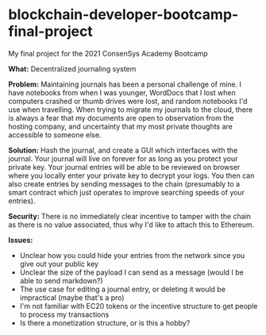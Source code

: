 # blockchain-developer-bootcamp-final-project
My final project for the 2021 ConsenSys Academy Bootcamp

**What:** Decentralized journaling system

**Problem:** Maintaining journals has been a personal challenge of mine. I have notebooks from when I was younger, WordDocs that I lost when computers crashed or thumb drives were lost, and random notebooks I'd use when travelling. When trying to migrate my journals to the cloud, there is always a fear that my documents are open to observation from the hosting company, and uncertainty that my most private thoughts are accessible to someone else. 

**Solution:** Hash the journal, and create a GUI which interfaces with the journal. Your journal will live on forever for as long as you protect your private key. Your journal entries will be able to be reviewed on browser where you locally enter your private key to decrypt your logs. You then can also create entries by sending messages to the chain (presumably to a smart contract which just operates to improve searching speeds of your entries). 

**Security:**
There is no immediately clear incentive to tamper with the chain as there is no value associated, thus why I'd like to attach this to Ethereum.

**Issues:**
- Unclear how you could hide your entries from the network since you give out your public key
- Unclear the size of the payload I can send as a message (would I be able to send markdown?)
- The use case for editing a journal entry, or deleting it would be impractical (maybe that's a pro)
- I'm not familiar with EC20 tokens or the incentive structure to get people to process my transactions
- Is there a monetization structure, or is this a hobby?
